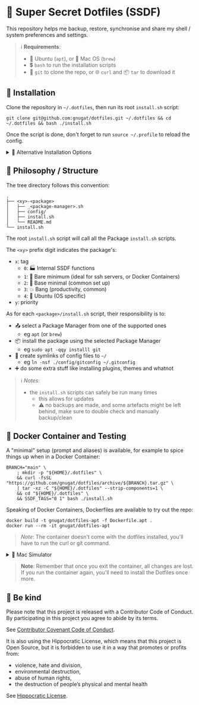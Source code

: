 # 🔵 Super Secret Dotfiles (SSDF)

This repository helps me backup, restore, synchronise and share
my shell / system preferences and settings.

> ℹ️  **Requirements**:
> - 🍊 Ubuntu (`apt`), or 🍏 Mac OS (`brew`)
> - 💲 `bash` to run the installation scripts
> - 🐙 `git` to clone the repo, or 🌐 `curl` and 📦 `tar` to download it

## 🚀 Installation

Clone the repository in `~/.dotfiles`, then run its root `install.sh` script:

```shell
git clone git@github.com:gnugat/dotfiles.git ~/.dotfiles && cd ~/.dotfiles && bash ./install.sh
```

Once the script is done, don't forget to run `source ~/.profile` to reload the config.

<details>
<summary>🚢 Alternative Installation Options</summary>

🍏 To install on Mac OS (will install homebrew 🍺):

```shell
BRANCH="main" \
    ; mkdir -p "${HOME}/.dotfiles" \
    && curl -fsSL "https://github.com/gnugat/dotfiles/archive/${BRANCH}.tar.gz" \
    | tar -xz -C "${HOME}/.dotfiles" --strip-components=1 \
    && cd "${HOME}/.dotfiles" \
    && bash ./install.mac.sh
```

---

🏷️ Instead of installing everything, a list of tags can be specified by setting `SSDF_TAGS`:

```shell
BRANCH="main" \
    ; mkdir -p "${HOME}/.dotfiles" \
    && curl -fsSL "https://github.com/gnugat/dotfiles/archive/${BRANCH}.tar.gz" \
    | tar -xz -C "${HOME}/.dotfiles" --strip-components=1 \
    && cd "${HOME}/.dotfiles" \
    && SSDF_TAGS="0 1" bash ./install.sh
```

---

🍒 To only install one or more **specific** packages:

```shell
BRANCH="main" \
    ; mkdir -p "${HOME}/.dotfiles" \
    && curl -fsSL "https://github.com/gnugat/dotfiles/archive/${BRANCH}.tar.gz" \
    | tar -xz -C "${HOME}/.dotfiles" --strip-components=1 \
    && cd "${HOME}/.dotfiles" \
    && bash ./11-shell/install.sh \
    && bash ./12-bash/install.sh
```

---

⛏️ It's also possible to specify which (supported) package manager to use,
rather than letting the scripts automatically select one by setting `SSDF_PACKAGE_MANAGER`:

```shell
BRANCH="main" \
    ; mkdir -p "${HOME}/.dotfiles" \
    && curl -fsSL "https://github.com/gnugat/dotfiles/archive/${BRANCH}.tar.gz" \
    | tar -xz -C "${HOME}/.dotfiles" --strip-components=1 \
    && cd "${HOME}/.dotfiles" \
    && SSDF_PACKAGE_MANAGER="brew" bash ./install.sh
```
</details>

## 🌳 Philosophy / Structure

The tree directory follows this convention:

```
.
├── <xy>-<package>
│   ├── _<package-manager>.sh
│   ├── config/
│   ├── install.sh
│   └── README.md
└── install.sh
```

The root `install.sh` script will call all the Package `install.sh` scripts.

The `<xy>` prefix digit indicates the package's:

* `x`: tag
    * `0`: 🏭 Internal SSDF functions
    * `1`: 🧸 Bare minimum (ideal for ssh servers, or Docker Containers)
    * `2`: 🧱 Base minimal (common set up)
    * `3`: 💥 Bang (productivity, common)
    * `4`: 🍊 Ubuntu (OS specific)
* `y`: priority

As for each `<package>/install.sh` script, their responsibility is to:

* 📤 select a Package Manager from one of the supported ones
  * eg `apt` (or `brew`)
* 📦 install the package using the selected Package Manager
  * eg `sudo apt -qqy installl git`
* 🔗 create symlinks of config files to `~/`
  * eg `ln -nsf ./config/gitconfig ~/.gitconfig`
* ➕ do some extra stuff like installing plugins, themes and whatnot

> ℹ️  _Notes_:
> * the `install.sh` scripts can safely be run many times
>   * this allows for updates
>   * ⚠️  no backups are made, and some artefacts might be left behind,
         make sure to double check and manually backup/clean

## 🐋 Docker Container and Testing

A "minimal" setup (prompt and aliases) is available,
for example to spice things up when in a Docker Container:

```shell
BRANCH="main" \
    ; mkdir -p "${HOME}/.dotfiles" \
    && curl -fsSL "https://github.com/gnugat/dotfiles/archive/${BRANCH}.tar.gz" \
    | tar -xz -C "${HOME}/.dotfiles" --strip-components=1 \
    && cd "${HOME}/.dotfiles" \
    && SSDF_TAGS="0 1" bash ./install.sh
```

Speaking of Docker Containers, Dockerfiles are available to try out the repo:

```shell
docker build -t gnugat/dotfiles-apt -f Dockerfile.apt .
docker run --rm -it gnugat/dotfiles-apt
```

> _Note_: The container doesn't come with the dotfiles installed,
> you'll have to run the curl or git command.

<details>
<summary>🍎 Mac Simulator</summary>
The `Dockerfile.brew` provides Ubuntu with linuxbrew and zsh,
to simulate a Mac environment:

```shell
docker build -t gnugat/dotfiles-apt -f Dockerfile.brew .
docker run --rm -it gnugat/dotfiles-brew

# In the brew container:
BRANCH=main \
    ; mkdir -p "${HOME}/.dotfiles" \
    && curl -fsSL "https://github.com/gnugat/dotfiles/archive/${BRANCH}.tar.gz" \
    | tar -xz -C "${HOME}/.dotfiles" --strip-components=1 \
    && cd "${HOME}/.dotfiles \
    && SSDF_PACKAGE_MANAGER="brew" SSDF_TAGS="0 1 2" bash ./install.sh
```

> _Note_: The `install.mac.sh` script will not work as the container is
> running Linux and not Darwin.
> For the same reason, avoid selecting Ubuntu or Mac specific tags.
</details>

> **Note**: Remember that once you exit the container, all changes are lost.
> If you run the container again, you'll need to install the Dotfiles once more.

## 🤝 Be kind 

Please note that this project is released with a Contributor Code of Conduct.
By participating in this project you agree to abide by its terms.

See [Contributor Covenant Code of Conduct](https://www.contributor-covenant.org/version/2/0/code_of_conduct/).

It is also using the Hippocratic License, which means that this project is Open
Source, but it is forbidden to use it in a way that promotes or profits from:

* violence, hate and division,
* environmental destruction,
* abuse of human rights,
* the destruction of people’s physical and mental health

See [Hippocratic License](https://firstdonoharm.dev/version/2/1/license.html).
